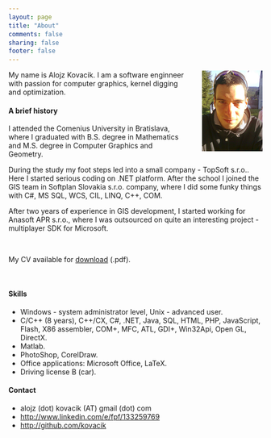 ```yaml
---
layout: page
title: "About"
comments: false
sharing: false
footer: false
---
```


<p><img align="right" style="margin-left: 2em;" src="/images/mypic.png" alt="My pic"></p>
<p>My name is Alojz Kovacik. I am a software enginneer with passion for computer graphics, kernel digging and optimization.</p>

<h4>A brief history</h4>

<p>I attended the Comenius University in Bratislava, where I graduated with B.S. degree in Mathematics
and M.S. degree in Computer Graphics and Geometry.</p>
<p>During the study my foot steps led into a small company - TopSoft s.r.o.. Here I started serious coding on .NET platform.
After the school I joined the GIS team in Softplan Slovakia s.r.o. company, where I did some funky things with
C#, MS SQL, WCS, CIL, LINQ, C++, COM.</p>
<p>After two years of experience in GIS development, I started working for Anasoft APR s.r.o., where 
I was outsourced on quite an interesting project - multiplayer SDK for Microsoft. </p>

<br/>
<p>My CV available for <a href ="http://kovacik.github.com/downloads/kovacik_ENG.pdf">download</a> (.pdf).</p>
<br/>

<h4>Skills</h4>
<ul>
<li>Windows - system administrator level, Unix - advanced user.</li>
<li>C/C++ (8 years), C++/CX, C#, .NET, Java, SQL, HTML, PHP, JavaScript, Flash, X86 assembler, COM+, MFC, ATL, GDI+, Win32Api, Open GL, DirectX.</li>
<li>Matlab.</li>
<li>PhotoShop, CorelDraw.</li>
<li>Office applications: Microsoft Office, LaTeX.</li>
<li>Driving license B (car).</li>
</ul>

<h4>Contact</h4>

<ul>
<li>alojz (dot) kovacik (AT) gmail (dot) com</li>
<li><a href ="http://www.linkedin.com/e/fpf/133259769">http://www.linkedin.com/e/fpf/133259769</a></li>
<li><a href ="http://github.com/kovacik">http://github.com/kovacik</a></li>
</ul>